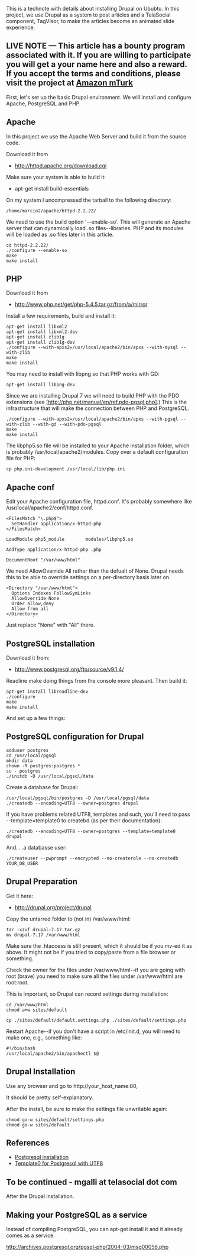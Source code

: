 This is a technote with details about installing Drupal on Ububtu. In this project, we use Drupal as a system to post articles and a TelaSocial component, TagVisor, to make the articles become an animated slide experience. 


## LIVE NOTE — This article has a bounty program associated with it. If you are willing to participate you will get a your name here and also a reward.  If you accept the terms and conditions, please visit the project at [Amazon mTurk](https://www.mturk.com/mturk/searchbar?selectedSearchType=hitgroups&requesterId=A2R9MB4V6CG1WY)

First, let's set up the basic Drupal environment. We will install and configure Apache, PostgreSQL and PHP. 

## Apache

In this project we use the Apache Web Server and build it from the source code. 

Download it from

* http://httpd.apache.org/download.cgi

Make sure your system is able to build it: 

* apt-get install build-essentials
 
On my system I uncompressed the tarball to the following directory: 

    /home/marcio2/apache/httpd-2.2.22/

We need to use the build option '--enable-so'. This will generate an Apache server that can dynamically load .so files--libraries.  PHP and its modules will be loaded as .so files later in this article. 

    cd httpd-2.2.22/
    ./configure --enable-so
    make
    make install

## PHP 

Download it from 

* http://www.php.net/get/php-5.4.5.tar.gz/from/a/mirror

Install a few requirements, build and install it:

    apt-get install libxml2
    apt-get install libxml2-dev
    apt-get install zlib1g
    apt-get install zlib1g-dev
    ./configure --with-apxs2=/usr/local/apache2/bin/apxs --with-mysql --with-zlib
    make
    make install

You may need to install with libpng so that PHP works with GD:

    apt-get install libpng-dev

Since we are installing Drupal 7 we will need to build PHP with the PDO extensions (see [http://php.net/manual/en/ref.pdo-pgsql.php].)  This is the infrastructure that will make the connection between PHP and PostgreSQL.

    ./configure --with-apxs2=/usr/local/apache2/bin/apxs --with-pgsql --with-zlib --with-gd --with-pdo-pgsql 
    make
    make install

The libphp5.so file will be installed to your Apache installation folder, which is probably /usr/local/apache2/modules.  Copy over a default configuration file for PHP:

    cp php.ini-development /usr/local/lib/php.ini

## Apache conf

Edit your Apache configuration file, httpd.conf.  It's probably somewhere like /usr/local/apache2/conf/httpd.conf.

    <FilesMatch "\.php$">
      SetHandler application/x-httpd-php
    </FilesMatch>

    LoadModule php5_module        modules/libphp5.so

    AddType application/x-httpd-php .php

    DocumentRoot "/var/www/html"

We need AllowOverride All rather than the defualt of None.  Drupal needs this to be able to override settings on a per-directory basis later on.

    <Directory "/var/www/html">
      Options Indexes FollowSymLinks
      AllowOverride None
      Order allow,deny
      Allow from all
    </Directory>

Just replace "None" with "All" there. 

## PostgreSQL installation

Download it from:

* http://www.postgresql.org/ftp/source/v9.1.4/

Readline make doing things from the console more pleasant.  Then build it:

    apt-get install libreadline-dev
    ./configure
    make
    make install

And set up a few things:

## PostgreSQL configuration for Drupal

    adduser postgres
    cd /usr/local/pgsql
    mkdir data 
    chown -R postgres:postgres * 
    su - postgres
    ./initdb -D /usr/local/pgsql/data
 
Create a database for Drupal:

    /usr/local/pgsql/bin/postgres -D /usr/local/pgsql/data
    ./createdb --encoding=UTF8 --owner=postgres drupal

If you have problems related UTF8, templates and such, you'll need to pass --template=template0 to createbd (as per their documentation): 

    ./createdb --encoding=UTF8 --owner=postgres --template=template0 drupal

And. . .a databasse user: 

    ./createuser --pwprompt --encrypted --no-createrole --no-createdb YOUR_DB_USER 

## Drupal Preparation

Get it here:

* http://drupal.org/project/drupal

Copy the untarred folder to (not in) /var/www/html:

    tar -xzvf drupal-7.17.tar.gz  
    mv drupal-7.17 /var/www/html
  
Make sure the .htaccess is still present, which it should be if you mv-ed it as above.  It might not be if you tried to copy/paste from a file browser or something. 

Check the owner for the files under /var/www/html--if you are going with root (brave) you need to make sure all the files under /var/www/html are root:root. 

This is important, so Drupal can record settings during installation:

    cd /var/www/html 
    chmod a+w sites/default

    cp ./sites/default/default.settings.php ./sites/default/settings.php

Restart Apache--if you don't have a script in /etc/init.d, you will need to make one, e.g., something like: 

    #!/bin/bash
    /usr/local/apache2/bin/apachectl $@

## Drupal Installation

Use any browser and go to http://your_host_name:80,

It should be pretty self-explanatory.

After the install, be sure to make the settings file unwritable again:

    chmod go-w sites/default/settings.php
    chmod go-w sites/default

## References

* [Postgresql installation](http://www.postgresql.org/docs/8.0/static/installation.html)
* [Template0 for Postgresql with UTF8](http://www.wetware.co.nz/2010/07/error-new-encoding-utf8-is-incompatible-with-the-encoding-of-the-template-database-sql_ascii/)

## To be continued - mgalli at telasocial dot com


After the Drupal installation.

## Making your PostgreSQL as a service

Instead of compiling PostgreSQL, you can apt-get install it and it already comes as a service.

http://archives.postgresql.org/pgsql-php/2004-03/msg00056.php


